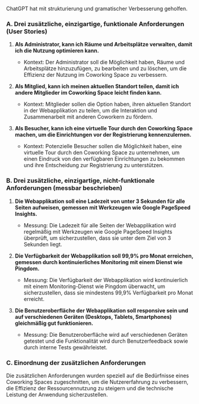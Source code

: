 ChatGPT hat mit strukturierung und gramatischer Verbesserung geholfen.

### A. Drei zusätzliche, einzigartige, funktionale Anforderungen (User Stories)

1. **Als Administrator, kann ich Räume und Arbeitsplätze verwalten, damit ich die Nutzung optimieren kann.**
   - Kontext: Der Administrator soll die Möglichkeit haben, Räume und Arbeitsplätze hinzuzufügen, zu bearbeiten und zu löschen, um die Effizienz der Nutzung im Coworking Space zu verbessern.

2. **Als Mitglied, kann ich meinen aktuellen Standort teilen, damit ich andere Mitglieder im Coworking Space leicht finden kann.**
   - Kontext: Mitglieder sollen die Option haben, ihren aktuellen Standort in der Webapplikation zu teilen, um die Interaktion und Zusammenarbeit mit anderen Coworkern zu fördern.

3. **Als Besucher, kann ich eine virtuelle Tour durch den Coworking Space machen, um die Einrichtungen vor der Registrierung kennenzulernen.**
   - Kontext: Potenzielle Besucher sollen die Möglichkeit haben, eine virtuelle Tour durch den Coworking Space zu unternehmen, um einen Eindruck von den verfügbaren Einrichtungen zu bekommen und ihre Entscheidung zur Registrierung zu unterstützen.

### B. Drei zusätzliche, einzigartige, nicht-funktionale Anforderungen (messbar beschrieben)

1. **Die Webapplikation soll eine Ladezeit von unter 3 Sekunden für alle Seiten aufweisen, gemessen mit Werkzeugen wie Google PageSpeed Insights.**
   - Messung: Die Ladezeit für alle Seiten der Webapplikation wird regelmäßig mit Werkzeugen wie Google PageSpeed Insights überprüft, um sicherzustellen, dass sie unter dem Ziel von 3 Sekunden liegt.

2. **Die Verfügbarkeit der Webapplikation soll 99,9% pro Monat erreichen, gemessen durch kontinuierliches Monitoring mit einem Dienst wie Pingdom.**
   - Messung: Die Verfügbarkeit der Webapplikation wird kontinuierlich mit einem Monitoring-Dienst wie Pingdom überwacht, um sicherzustellen, dass sie mindestens 99,9% Verfügbarkeit pro Monat erreicht.

3. **Die Benutzeroberfläche der Webapplikation soll responsive sein und auf verschiedenen Geräten (Desktops, Tablets, Smartphones) gleichmäßig gut funktionieren.**
   - Messung: Die Benutzeroberfläche wird auf verschiedenen Geräten getestet und die Funktionalität wird durch Benutzerfeedback sowie durch interne Tests gewährleistet.

### C. Einordnung der zusätzlichen Anforderungen

Die zusätzlichen Anforderungen wurden speziell auf die Bedürfnisse eines Coworking Spaces zugeschnitten, um die Nutzererfahrung zu verbessern, die Effizienz der Ressourcennutzung zu steigern und die technische Leistung der Anwendung sicherzustellen.
